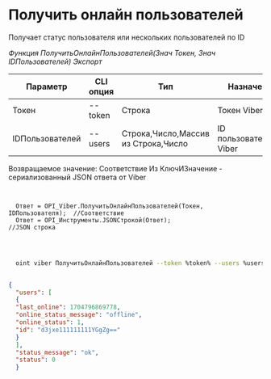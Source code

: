 ﻿---
sidebar_position: 4
---

# Получить онлайн пользователей
 Получает статус пользователя или нескольких пользователей по ID


*Функция ПолучитьОнлайнПользователей(Знач Токен, Знач IDПользователей) Экспорт*

  | Параметр | CLI опция | Тип | Назначение |
  |-|-|-|-|
  | Токен | --token | Строка | Токен Viber |
  | IDПользователей | --users | Строка,Число,Массив из Строка,Число | ID пользователей(я) Viber |

  
  Возвращаемое значение:   Соответствие Из КлючИЗначение - сериализованный JSON ответа от Viber

```bsl title="Пример кода"
	
  
  Ответ = OPI_Viber.ПолучитьОнлайнПользователей(Токен, IDПользователя);  //Соответствие
  Ответ = OPI_Инструменты.JSONСтрокой(Ответ);                            //JSON строка
  
	
```

```sh title="Пример команды CLI"
    
  oint viber ПолучитьОнлайнПользователей --token %token% --users %users%

```


```json title="Результат"

{
  "users": [
  {
  "last_online": 1704796869778,
  "online_status_message": "offline",
  "online_status": 1,
  "id": "d3jxe111111111YGgZg=="
  }
  ],
  "status_message": "ok",
  "status": 0
  }

```
